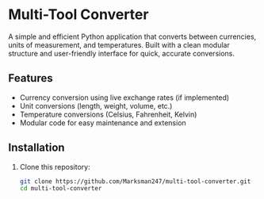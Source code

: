 # Multi-Tool Converter

A simple and efficient Python application that converts between currencies, units of measurement, and temperatures. Built with a clean modular structure and user-friendly interface for quick, accurate conversions.

## Features

- Currency conversion using live exchange rates (if implemented)
- Unit conversions (length, weight, volume, etc.)
- Temperature conversions (Celsius, Fahrenheit, Kelvin)
- Modular code for easy maintenance and extension

## Installation

1. Clone this repository:

   ```bash
   git clone https://github.com/Marksman247/multi-tool-converter.git
   cd multi-tool-converter
